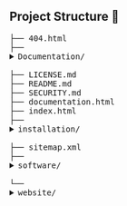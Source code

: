 ## Project Structure 📂

<!-- START_STRUCTURE -->
<pre>
├── 404.html
├── <details style='margin:0; padding:0;'><summary style='margin:0; padding:0;'>Documentation/</summary>
│   ├── Contributing.md
│   ├── PROJECT_STRUCTURE.md
│   ├── <details style='margin:0; padding:0;'><summary style='margin:0; padding:0;'>images/</summary>
│   │   └── netlify.svg</details>
│   ├── repo_structure.html
│   ├── repo_structure.txt
│   └── <details style='margin:0; padding:0;'><summary style='margin:0; padding:0;'>styles/</summary>
│       └── sitemap.xsl</details></details>
├── LICENSE.md
├── README.md
├── SECURITY.md
├── documentation.html
├── index.html
├── <details style='margin:0; padding:0;'><summary style='margin:0; padding:0;'>installation/</summary>
│   └── requirements.txt</details>
├── sitemap.xml
├── <details style='margin:0; padding:0;'><summary style='margin:0; padding:0;'>software/</summary>
│   ├── <details style='margin:0; padding:0;'><summary style='margin:0; padding:0;'>__pycache__/</summary>
│   │   ├── dataVisualization.cpython-311.pyc
│   │   ├── financeTracker.cpython-311.pyc
│   │   ├── functions.cpython-311.pyc
│   │   ├── main.cpython-311.pyc
│   │   ├── mainGUI.cpython-311.pyc
│   │   ├── plot.cpython-311.pyc
│   │   └── report.cpython-311.pyc</details>
│   ├── database.sql
│   ├── financeTracker.py
│   ├── finance_tracker.ipynb
│   ├── <details style='margin:0; padding:0;'><summary style='margin:0; padding:0;'>images/</summary>
│   │   ├── 2dlogo.png
│   │   ├── 3dScatter.png
│   │   ├── 3dlogo.png
│   │   ├── add.png
│   │   ├── area_chart.png
│   │   ├── background.png
│   │   ├── bar_graph.png
│   │   ├── delete-user.png
│   │   ├── delete.png
│   │   ├── equation.png
│   │   ├── finance.png
│   │   ├── globe.png
│   │   ├── heatmap_plot.png
│   │   ├── histogram.png
│   │   ├── home.png
│   │   ├── line_graph.png
│   │   ├── logout.png
│   │   ├── pie_chart.png
│   │   ├── polarScatter.png
│   │   ├── preview.png
│   │   ├── radar_chart.png
│   │   ├── scatter_plot.png
│   │   ├── surface.png
│   │   ├── user.png
│   │   ├── view.png
│   │   └── visualization.png</details>
│   ├── main.py
│   ├── report.py
│   └── tempCodeRunnerFile.py</details>
└── <details style='margin:0; padding:0;'><summary style='margin:0; padding:0;'>website/</summary>
    ├── <details style='margin:0; padding:0;'><summary style='margin:0; padding:0;'>pages/</summary>
    │   ├── contributor.html
    │   ├── license.html
    │   ├── login.html
    │   ├── reviews.html
    │   ├── signup.html
    │   └── support.html</details>
    ├── <details style='margin:0; padding:0;'><summary style='margin:0; padding:0;'>scripts/</summary>
    │   ├── beautifyReviews.js
    │   ├── contributor.js
    │   ├── fetchReviews.js
    │   ├── license.js
    │   ├── package-lock.json
    │   ├── package.json
    │   ├── reviews.json
    │   ├── script.js
    │   ├── sharedUtilities.js
    │   └── support.js</details>
    ├── <details style='margin:0; padding:0;'><summary style='margin:0; padding:0;'>styles/</summary>
    │   ├── 404.css
    │   ├── contributor.css
    │   ├── reviews.css
    │   ├── style.css
    │   └── support.css</details>
    └── <details style='margin:0; padding:0;'><summary style='margin:0; padding:0;'>web_images/</summary>
        ├── 2dglow.png
        ├── 2dglowhalfbg-removebg-preview.png
        ├── 2dlogo.svg
        ├── 3d.gif
        ├── 3d_glow.webp
        ├── 3dlogo.svg
        ├── ER_diagram.png
        ├── Infinity-2.png
        ├── about_down.webp
        ├── about_up.webp
        ├── coffee.png
        ├── copy.png
        ├── cubes.webp
        ├── data.png
        ├── develop_down.webp
        ├── develop_up.webp
        ├── doubt.png
        ├── finance_down.webp
        ├── finance_up.webp
        ├── galaxy.webp
        ├── github.png
        ├── hide_password_icon.png
        ├── issue.png
        ├── issue.webp
        ├── live.gif
        ├── loader.gif
        ├── loader.mp4
        ├── portal.webp
        ├── preview.png
        ├── settings.webp
        ├── sponsor.png
        ├── stars.webp
        ├── top.webp
        ├── user.png
        ├── view_password_icon.png
        ├── volcano.gif
        └── wordcloud.png</details></details>
</pre>
<!-- END_STRUCTURE -->